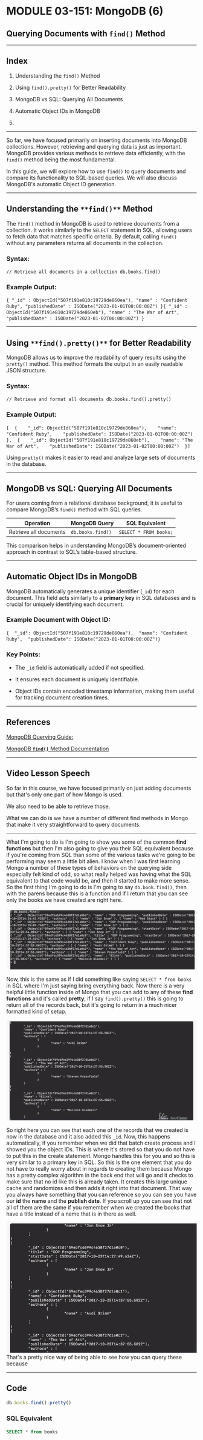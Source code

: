 # MODULE 03-151: MongoDB (6)

## Querying Documents with `find()` Method

---

## **Index**

1. Understanding the `find()` Method

2. Using `find().pretty()` for Better Readability

3. MongoDB vs SQL: Querying All Documents

4. Automatic Object IDs in MongoDB

5. 

---

So far, we have focused primarily on inserting documents into MongoDB collections. However, retrieving and querying data is just as important. MongoDB provides various methods to retrieve data efficiently, with the `find()` method being the most fundamental.

In this guide, we will explore how to use `find()` to query documents and compare its functionality to SQL-based queries. We will also discuss MongoDB's automatic Object ID generation.

---

## **Understanding the** `**find()**` **Method**

The `find()` method in MongoDB is used to retrieve documents from a collection. It works similarly to the `SELECT` statement in SQL, allowing users to fetch data that matches specific criteria. By default, calling `find()` without any parameters returns all documents in the collection.

### **Syntax:**

```
// Retrieve all documents in a collection db.books.find()
```

### **Example Output:**

```
{ "_id" : ObjectId("507f191e810c19729de860ea"), "name" : "Confident Ruby", "publishedDate" : ISODate("2023-01-01T00:00:00Z") }{ "_id" : ObjectId("507f191e810c19729de860eb"), "name" : "The War of Art", "publishedDate" : ISODate("2023-01-02T00:00:00Z") }
```

---

## **Using** `**find().pretty()**` **for Better Readability**

MongoDB allows us to improve the readability of query results using the `pretty()` method. This method formats the output in an easily readable JSON structure.

### **Syntax:**

```
// Retrieve and format all documents db.books.find().pretty()
```

### **Example Output:**

```
[  {    "_id": ObjectId("507f191e810c19729de860ea"),    "name": "Confident Ruby",    "publishedDate": ISODate("2023-01-01T00:00:00Z")  },  {    "_id": ObjectId("507f191e810c19729de860eb"),    "name": "The War of Art",    "publishedDate": ISODate("2023-01-02T00:00:00Z")  }]
```

Using `pretty()` makes it easier to read and analyze large sets of documents in the database.

---

## **MongoDB vs SQL: Querying All Documents**

For users coming from a relational database background, it is useful to compare MongoDB’s `find()` method with SQL queries.

| Operation              | MongoDB Query     | SQL Equivalent         |
| ---------------------- | ----------------- | ---------------------- |
| Retrieve all documents | `db.books.find()` | `SELECT * FROM books;` |

This comparison helps in understanding MongoDB’s document-oriented approach in contrast to SQL’s table-based structure.

---

## **Automatic Object IDs in MongoDB**

MongoDB automatically generates a unique identifier (`_id`) for each document. This field acts similarly to a **primary key** in SQL databases and is crucial for uniquely identifying each document.

### **Example Document with Object ID:**

```
{  "_id": ObjectId("507f191e810c19729de860ea"),  "name": "Confident Ruby",  "publishedDate": ISODate("2023-01-01T00:00:00Z")}
```

### **Key Points:**

- The `_id` field is automatically added if not specified.

- It ensures each document is uniquely identifiable.

- Object IDs contain encoded timestamp information, making them useful for tracking document creation times.

****

## References

[MongoDB Querying Guide:](https://www.mongodb.com/docs/manual/tutorial/query-documents/)

[MongoDB **`find()`** Method Documentation](https://www.mongodb.com/docs/manual/reference/method/db.collection.find/)

---

## Video Lesson Speech

So far in this course, we have focused primarily on just adding 
documents but that's only one part of how Mongo is used.   

We also need to  be able to retrieve those.   

What we can do is we have a number of different find methods in Mongo that make it very straightforward to query documents.

****

What I'm going to do is I'm going to show you some of the common **find functions** but then I'm also going to give you their SQL equivalent because if you're coming from SQL than some of the various tasks we're going to be performing may seem a little bit alien. I know when I was first learning Mongo a number of these types of behaviors on the querying side especially felt kind of odd, so what really helped was having what the SQL equivalent to that code would be, and then it started to make more sense. So the first thing I'm going to do is I'm going to say `db.book.find()`, then with the parens because this is a function and if I return that you can see only the books we have created are right here. 

![large](./03-151_IMG1.png)

Now, this is the same as if I did something like saying `SELECT * from books` in SQL where I'm just saying bring everything back. Now there is a very helpful little function inside of Mongo that you can add to any of these **find functions** and it's called **pretty**, if I say `find().pretty()` this is going to return all of the records back, but it's going to return in a much nicer formatted kind of setup. 

![large](./03-151_IMG2.png)

So right here you can see that each one of the records that we created is now in the database and it also added this `_id`. Now, this happens automatically, if you remember when we did that batch create process and I showed you the object IDs. This is where it's stored so that you do not have to put this in the create statement. Mongo handles this for you and so this is very similar to a primary key in SQL. So this is the one element that you do not have to really worry about in regards to creating them because Mongo has a pretty complex algorithm in the back end that will go and it checks to make sure that no id like this is already taken. It creates this large unique cache and randomizes and then adds it right into that document. That way you always have something that you can reference so you can see you have our **id** the **name** and the **publish date**. If you scroll up you can see that not all of them are the same if you remember when we created the books that have a title instead of a name that is in there as well. 

![medium](./03-151_IMG3.png)
That's a pretty nice way of being able to see how you can query these because 

****

## Code

```js
db.books.find().pretty()
```

### SQL Equivalent

```sql
SELECT * from books
```
